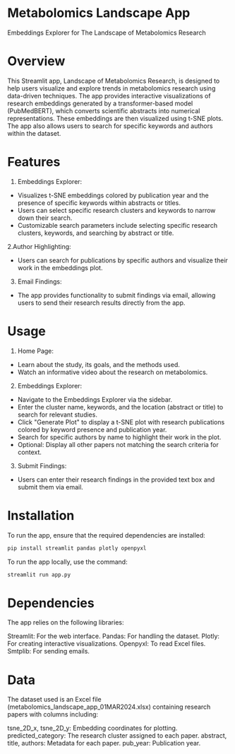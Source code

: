 # Metabolomics Landscape App
Embeddings Explorer for The Landscape of Metabolomics Research

# Overview
This Streamlit app, Landscape of Metabolomics Research, is designed to help users visualize and explore trends in metabolomics research using data-driven techniques. The app provides interactive visualizations of research embeddings generated by a transformer-based model (PubMedBERT), which converts scientific abstracts into numerical representations. These embeddings are then visualized using t-SNE plots. The app also allows users to search for specific keywords and authors within the dataset.

# Features
1. Embeddings Explorer:
- Visualizes t-SNE embeddings colored by publication year and the presence of specific keywords within abstracts or titles.
- Users can select specific research clusters and keywords to narrow down their search.
- Customizable search parameters include selecting specific research clusters, keywords, and searching by abstract or title.

2.Author Highlighting:
- Users can search for publications by specific authors and visualize their work in the embeddings plot.

3. Email Findings:
- The app provides functionality to submit findings via email, allowing users to send their research results directly from the app.

# Usage
1. Home Page:
- Learn about the study, its goals, and the methods used.
- Watch an informative video about the research on metabolomics.
  
2. Embeddings Explorer:
- Navigate to the Embeddings Explorer via the sidebar.
- Enter the cluster name, keywords, and the location (abstract or title) to search for relevant studies.
- Click "Generate Plot" to display a t-SNE plot with research publications colored by keyword presence and publication year.
- Search for specific authors by name to highlight their work in the plot.
- Optional: Display all other papers not matching the search criteria for context.

3. Submit Findings:
- Users can enter their research findings in the provided text box and submit them via email.

# Installation
To run the app, ensure that the required dependencies are installed:

```bash
pip install streamlit pandas plotly openpyxl
```

To run the app locally, use the command:

```bash
streamlit run app.py
```

# Dependencies
The app relies on the following libraries:

Streamlit: For the web interface.
Pandas: For handling the dataset.
Plotly: For creating interactive visualizations.
Openpyxl: To read Excel files.
Smtplib: For sending emails.

# Data
The dataset used is an Excel file (metabolomics_landscape_app_01MAR2024.xlsx) containing research papers with columns including:

tsne_2D_x, tsne_2D_y: Embedding coordinates for plotting.
predicted_category: The research cluster assigned to each paper.
abstract, title, authors: Metadata for each paper.
pub_year: Publication year.

